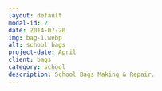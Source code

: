 ```yaml
---
layout: default
modal-id: 2
date: 2014-07-20
img: bag-1.webp
alt: school bags
project-date: April 
client: bags
category: school
description: School Bags Making & Repair.
---
```

